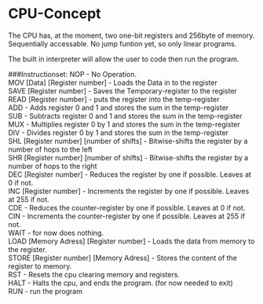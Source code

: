 # CPU-Concept

The CPU has, at the moment, two one-bit registers and 256byte of memory. Sequentially accessable.
No jump funtion yet, so only linear programs.

The built in interpreter will allow the user to code then run the program.

###Instructionset:
NOP - No Operation.  
MOV [Data] [Register number] - Loads the Data in to the register  
SAVE [Register number] - Saves the Temporary-register to the register  
READ [Register number] - puts the register into the temp-register  
ADD - Adds register 0 and 1 and stores the sum in the temp-register  
SUB - Subtracts register 0 and 1 and stores the sum in the temp-register  
MUX - Multiplies register 0 by 1 and stores the sum in the temp-register  
DIV - Divides register 0 by 1 and stores the sum in the temp-register  
SHL [Register number] [number of shifts] - Bitwise-shifts the register by a number of hops to the left  
SHR [Register number] [number of shifts] - Bitwise-shifts the register by a number of hops to the right  
DEC [Register number] - Reduces the register by one if possible. Leaves at 0 if not.  
INC [Register number] - Increments the register by one if possible. Leaves at 255 if not.  
CDE - Reduces the counter-register by one if possible. Leaves at 0 if not.  
CIN - Increments the counter-register by one if possible. Leaves at 255 if not.  
WAIT - for now does nothing.  
LOAD [Memory Adress] [Register number] - Loads the data from memory to the register.  
STORE [Register number] [Memory Adress] - Stores the content of the register to memory.  
RST - Resets the cpu clearing memory and registers.  
HALT - Halts the cpu, and ends the program. (for now needed to exit)  
RUN - run the program  
